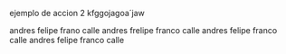 ejemplo de accion 2
kfggojagoa´jaw


andres felipe frano calle andres frelipe franco calle andres felipe franco calle andres felipe franco calle 
